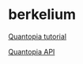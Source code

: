 # berkelium

[Quantopia tutorial](https://www.quantopian.com/tutorials/getting-started)

[Quantopia API](https://www.quantopian.com/help#api-data-current)
